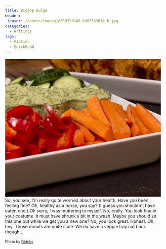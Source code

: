 ```yaml
---
title: Bigtop Bulge
header:
 teaser: /assets/images/8019720146_bd87339614_b.jpg
categories:
  - Writings
tags:
  - Fiction
  - QuickRead
---
```

<img src="/assets/images/8019720146_bd87339614_b.jpg">So, you see, I'm really quite worried about your health. Have you been feeling fine? Oh, healthy as a horse, you say? (I guess you shouldn't have eaten one.) Oh sorry, I was muttering to myself. No, really. You look fine in your costume. It must have shrunk a bit in the wash. Maybe you should sit this one out while we get you a new one? No, you look great. Honest. Oh, hey. Those donuts are quite stale. We do have a veggie tray out back though...

<small>Photo by <a href="http://www.flickr.com/photos/49889671@N03/8019720146">Didriks</a></small>
